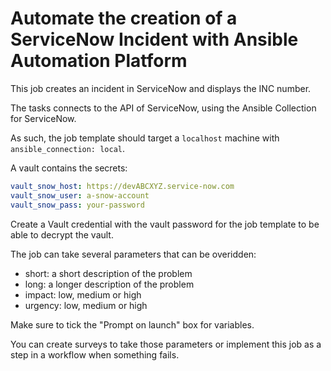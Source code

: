 # Automate the creation of a ServiceNow Incident with Ansible Automation Platform

This job creates an incident in ServiceNow and displays the INC number.

The tasks connects to the API of ServiceNow, using the Ansible Collection for ServiceNow.

As such, the job template should target a `localhost` machine with `ansible_connection: local`.

A vault contains the secrets:

```yaml
vault_snow_host: https://devABCXYZ.service-now.com                              
vault_snow_user: a-snow-account                                                          
vault_snow_pass: your-password
```

Create a Vault credential with the vault password for the job template to be able to decrypt the vault.

The job can take several parameters that can be overidden:

- short: a short description of the problem
- long: a longer description of the problem
- impact: low, medium or high
- urgency: low, medium or high

Make sure to tick the "Prompt on launch" box for variables.

You can create surveys to take those parameters or implement this job as a step in a workflow when something fails.



